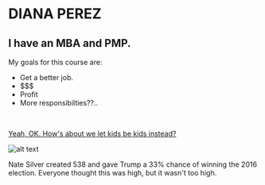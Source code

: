 # DIANA PEREZ
## I have an MBA and PMP. 
My goals for this course are:
- Get a better job.
- $$$
- Profit
- More responsibilties??..
<br>

[Yeah, OK. How's about we let kids be kids instead?](https://www.businessinsider.com/10-year-old-spends-hours-week-coding-python-php-swift-2023-8)
<br>

![alt text](https://i.imgur.com/A7LQXFn.jpg)
<br>

Nate Silver created 538 and gave Trump a 33% chance of winning the 2016 election. Everyone thought this was high, but it wasn't too high.
